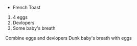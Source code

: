 * French Toast

1. 4 eggs
2. Devlopers
3. Some baby's breath


Combine eggs and devlopers
Dunk baby's breath with eggs
